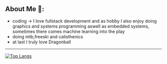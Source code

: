 ## About Me 👋:
 - coding -> I love fullstack development and as hobby I also enjoy doing graphics and systems programming aswell as embedded systems, sometimes there comes machine learning into the play
 - doing mtb,freeski and calisthenics
 - at last I truly love Dragonball
 
---

[![Top Langs](https://github-readme-stats.vercel.app/api/top-langs/?username=Mathewooo&hide=css,html,shell,cmake&langs_count=8&theme=onedark)](https://github.com/anuraghazra/github-readme-stats)


